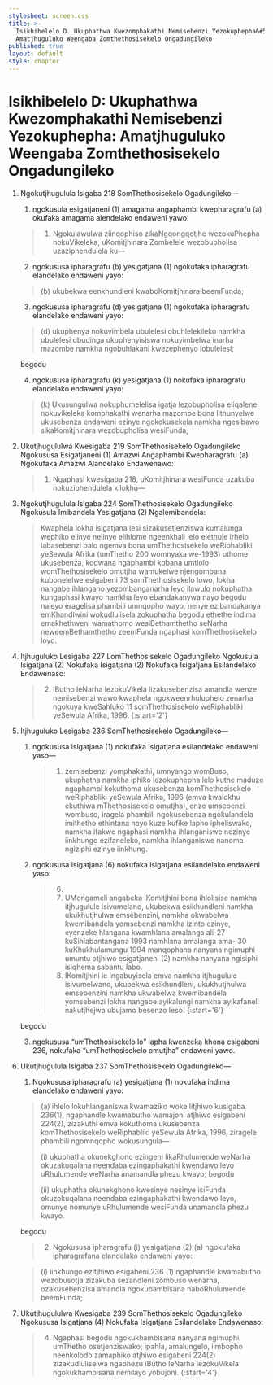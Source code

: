 ```yaml
---
stylesheet: screen.css
title: >-
  Isikhibelelo D. Ukuphathwa Kwezomphakathi Nemisebenzi Yezokuphepha&#58;
  Amatjhuguluko Weengaba Zomthethosisekelo Ongadungileko
published: true
layout: default
style: chapter
---
```


# Isikhibelelo D: Ukuphathwa Kwezomphakathi Nemisebenzi Yezokuphepha: Amatjhuguluko Weengaba Zomthethosisekelo Ongadungileko 

1.	Ngokutjhugulula Isigaba 218 SomThethosisekelo Ogadungileko—
	1.	ngokusula esigatjaneni (1) amagama angaphambi kwepharagrafu (a) okufaka amagama alendelako endaweni yawo:

	> 1.	Ngokulawulwa ziinqophiso zikaNgqongqotjhe wezokuPhepha nokuVikeleka, uKomitjhinara Zombelele wezobupholisa uzaziphendulela ku—

	2.	ngokususa ipharagrafu (b) yesigatjana (1) ngokufaka ipharagrafu elandelako endaweni yayo:

	> (b) ukubekwa eenkhundleni kwaboKomitjhinara beemFunda;

	3.	ngokususa ipharagrafu (d) yesigatjana (1) ngokufaka ipharagrafu elandelako endaweni yayo:

	> (d) ukuphenya nokuvimbela ubulelesi obuhlelekileko namkha ubulelesi obudinga ukuphenyisiswa nokuvimbelwa inarha mazombe namkha ngobuhlakani kwezephenyo lobulelesi;

	begodu 

	4.	ngokususa ipharagrafu (k) yesigatjana (1) nokufaka ipharagrafu elandelako endaweni yayo:

	> (k) Ukusungulwa nokuphumelelisa igatja lezobupholisa eliqalene nokuvikeleka komphakathi wenarha mazombe bona lithunyelwe ukusebenza endaweni ezinye ngokokusekela namkha ngesibawo sikaKomitjhinara wezobupholisa wesiFunda;

2.	Ukutjhugululwa Kwesigaba 219 SomThethosisekelo Ogadungileko Ngokususa Esigatjaneni (1) Amazwi Angaphambi Kwepharagrafu (a) Ngokufaka Amazwi Alandelako Endawenawo:

	> 1.	Ngaphasi kwesigaba 218, uKomitjhinara wesiFunda uzakuba nokuziphendulela kilokhu—

3.	Ngokutjhugulula Isigaba 224 SomThethosisekelo Ogadungileko Ngokusula Imibandela Yesigatjana (2) Ngalemibandela:

	> Kwaphela lokha isigatjana lesi sizakusetjenziswa kumalunga wephiko elinye nelinye elihlome ngeenkhali lelo elethule irhelo labasebenzi balo ngemva bona umThethosisekelo weRiphabliki yeSewula Afrika (umThetho 200 womnyaka we-1993) uthome ukusebenza, kodwana ngaphambi kobana umtlolo womThethosisekelo omutjha wamukelwe njengombana kubonelelwe esigabeni  73 somThethosisekelo lowo, lokha nangabe ihlangano yezombanganarha leyo ilawulo nokuphatha kungaphasi kwayo namkha leyo ebandakanywa nayo begodu naleyo eragelisa phambili umnqopho wayo, nenye ezibandakanya emKhandlwini wokudlulisela zokuphatha begodu ethethe indima emakhethweni wamathomo wesiBethamthetho seNarha neweemBethamthetho zeemFunda ngaphasi komThethosisekelo loyo.

4.	Itjhuguluko Lesigaba 227 LomThethosisekelo Ogadungileko Ngokusula Isigatjana (2) Nokufaka Isigatjana (2) Nokufaka Isigatjana Esilandelako Endawenaso:

	> 2. IButho leNarha lezokuVikela lizakusebenzisa amandla wenze nemisebenzi wawo kwaphela ngokweenrhuluphelo zenarha ngokuya kweSahluko 11 somThethosisekelo weRiphabliki yeSewula Afrika, 1996.
	> {:start='2'}

5.	Itjhuguluko Lesigaba 236 SomThethosisekelo Ogadungileko—
	1.	ngokususa isigatjana (1) nokufaka isigatjana esilandelako endaweni yaso— 
	
		> 1.	zemisebenzi yomphakathi, umnyango womBuso, ukuphatha namkha iphiko lezokuphepha lelo kuthe maduze ngaphambi kokuthoma ukusebenza komThethosisekelo weRiphabliki yeSewula Afrika, 1996 (emva kwalokhu ekuthiwa mThethosisekelo omutjha), enze umsebenzi wombuso, iragela phambili ngokusebenza ngokulandela imithetho ethintana nayo kuze kufike lapho ipheliswako, namkha ifakwe ngaphasi namkha ihlanganiswe nezinye iinkhungo ezifaneleko, namkha ihlanganiswe nanoma ngiziphi ezinye iinkhung.
	
	2.	ngokususa isigatjana (6) nokufaka isigatjana esilandelako endaweni yaso: 
	
		> 6. 
		>	1.	UMongameli angabeka iKomitjhini bona ihlolisise namkha itjhugulule isivumelano, ukubekwa esikhundleni namkha ukukhutjhulwa emsebenzini, namkha okwabelwa kwemibandela yomsebenzi namkha izinto ezinye, eyenzeke hlangana kwamhlana amalanga ali-27 kuSihlabantangana 1993  namhlana amalanga ama- 30 kuKhukhulamungu 1994 manqophana nanyana ngimuphi umuntu otjhiwo esigatjaneni (2) namkha nanyana ngisiphi isiqhema sabantu labo.
		>	2.	IKomitjhini le ingabuyisela emva namkha itjhugulule isivumelwano, ukubekwa esikhundleni, ukukhutjhulwa emsebenzini namkha ukwabelwa kwemibandela yomsebenzi lokha nangabe ayikalungi namkha ayikafaneli nakutjhejwa ubujamo besenzo leso.
		> {:start='6'}
	
	begodu

	3.	ngokususa “umThethosisekelo lo” lapha kwenzeka khona esigabeni 236, nokufaka “umThethosisekelo omutjha” endaweni yawo.
	
6.	Ukutjhugulula Isigaba 237 SomThethosisekelo Ogadungileko—
	1.	Ngokususa ipharagrafu (a) yesigatjana (1) nokufaka indima elandelako endaweni yayo:

	> (a) ihlelo lokuhlanganiswa kwamaziko woke litjhiwo kusigaba 236(1), ngaphandle kwamabutho wamajoni atjhiwo esigabeni 224(2), zizakuthi emva kokuthoma ukusebenza komThethosisekelo weRiphabliki yeSewula Afrika, 1996, ziragele phambili ngomnqopho wokusungula—
	> 
	> (i) ukuphatha okunekghono ezingeni likaRhulumende weNarha okuzakuqalana neendaba ezingaphakathi kwendawo leyo uRhulumende weNarha anamandla phezu kwayo; begodu
	> 
	> (ii) ukuphatha okunekghono kwesinye nesinye isiFunda okuzokuqalana neendaba ezingaphakathi kwendawo leyo, omunye nomunye uRhulumende wesiFunda unamandla phezu kwayo.  

	begodu

	> 2.	Ngokususa ipharagrafu (i) yesigatjana (2) (a) ngokufaka ipharagrafana elandelako endaweni yayo:	

	> (i) iinkhungo ezitjhiwo esigabeni 236 (1) ngaphandle kwamabutho wezobusotja zizakuba sezandleni zombuso wenarha, ozakusebenzisa amandla ngokubambisana naboRhulumende beemFunda;

7.	Ukutjhugululwa Kwesigaba 239 SomThethosisekelo Ogadungileko Ngokususa Isigatjana (4) Nokufaka Isigatjana Esilandelako Endawenaso:

	> 4.	Ngaphasi begodu ngokukhambisana nanyana ngimuphi umThetho osetjenziswako; ipahla, amalungelo, iimbopho neenkolodo zamaphiko atjhiwo esigabeni 224(2) zizakudluliselwa ngaphezu iButho leNarha lezokuVikela ngokukhambisana nemilayo yobujoni.
	> {:start='4'}
